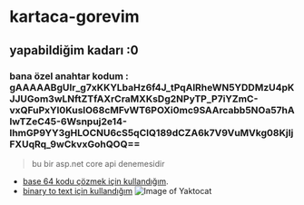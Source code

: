 # kartaca-gorevim
## yapabildiğim kadarı :0
### bana özel anahtar kodum : gAAAAABgUIr_g7xKKYLbaHz6f4J_tPqAlRheWN5YDDMzU4pKJJUGom3wLNftZTfAXrCraMXKsDg2NPyTP_P7iYZmC-vxQFuPxYl0KuslO68cMFvWT6POXi0mc9SAArcabb5NOa57hAIwTZeC45-6Wsnpuj2e14-lhmGP9YY3gHLOCNU6cS5qCIQ189dCZA6k7V9VuMVkg08KjIjFXUqRq_9wCkvxGohQOQ==
> bu bir asp.net core api denemesidir
- [base 64 kodu çözmek için kullandığım](https://www.base64encode.org/).
- [binary to text  için kullandığım](https://www.rapidtables.com/convert/number/binary-to-ascii.html)
![Image of Yaktocat](https://octodex.github.com/images/yaktocat.png)
